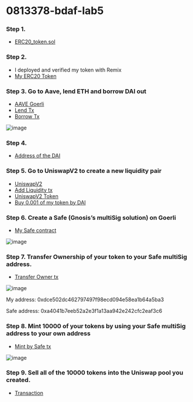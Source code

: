 # 0813378-bdaf-lab5

### Step 1.
  - [ERC20_token.sol](https://github.com/C1em3nt/0813378-bdaf-lab5/blob/main/ERC20.sol)

### Step 2. 
  - I deployed and verified my token with Remix
  - [My ERC20 Token](https://goerli.etherscan.io/address/0x9128868c8b5a57a039cfb96c5c091978bc5b02ee)

### Step 3. Go to Aave, lend ETH and borrow DAI out
  - [AAVE Goerli](https://staging.aave.com/?marketName=proto_goerli_v3)
  - [Lend Tx](https://goerli.etherscan.io/tx/0x43a0cc15dc5e2d6b073a56d89734df0ef0a99f668f71083fd173ad4196f8c31e)
  - [Borrow Tx](https://goerli.etherscan.io/tx/0x3e6b13c549a97261218fa96d42d06471c510c1e5422132393094b599891e13e9)
  
  ![image](https://user-images.githubusercontent.com/87816657/230893081-6b526c31-3903-4be9-84ee-dae395c591dd.png)

### Step 4.
  - [Address of the DAI](https://goerli.etherscan.io/token/0xba8dced3512925e52fe67b1b5329187589072a55)

### Step 5. Go to UniswapV2 to create a new liquidity pair
  - [UniswapV2](https://app.uniswap.org/#/pools/v2)
  - [Add Liquidity tx](https://goerli.etherscan.io/tx/0xac243cc4f4aae49510e463c95064fb0c925721353e4cde57a77ec23d4c08b120)
  - [UniswapV2 Token](https://goerli.etherscan.io/token/0xb2f7cf952bda0ae28d8f2803d3319e2132051e8c)
  - [Buy 0.001 of my token by DAI](https://goerli.etherscan.io/tx/0x8a08f788a1b5cac99d1de4d99638e514c552acf52405a51c22b7552bf451f209)
  
### Step 6. Create a Safe (Gnosis’s multiSig solution) on Goerli
  - [My Safe contract](https://goerli.etherscan.io/address/0xa4041b7eeb52a2e3f1a13aa942e242cfc2eaf3c6)
  
  ![image](https://user-images.githubusercontent.com/87816657/230895118-6d67f439-1c18-4d81-afb3-70f51c8209b7.png)

### Step 7. Transfer Ownership of your token to your Safe multiSig address.
  - [Transfer Owner tx](https://goerli.etherscan.io/tx/0xb613d4be08dd41bc929ead341b91d312285b839e62d927e44434f41edf598730)
  
  ![image](https://user-images.githubusercontent.com/87816657/230895686-b4cd8f34-3380-44bb-9ae4-685d925a3d53.png)
  
  My address: 0xdce502dc462797497f98ecd094e58ea1b64a5ba3
  
  Safe address: 0xa4041b7eeb52a2e3f1a13aa942e242cfc2eaf3c6

### Step 8. Mint 10000 of your tokens by using your Safe multiSig address to your own address
  - [Mint by Safe tx](https://goerli.etherscan.io/tx/0x69e1b688bc7d03bd5deef402f144afebdb5646d223b51e1cf02b4fd8b3c7f5e9)
  
  ![image](https://user-images.githubusercontent.com/87816657/230896252-5e6c2b33-0f6c-4d5d-98db-b97bc8feea96.png)

### Step 9. Sell all of the 10000 tokens into the Uniswap pool you created.
  - [Transaction](https://goerli.etherscan.io/tx/0x66209eb7df5b14d241bf9201061fc035d785b17ed6708e327c9cc243df1f0ce7)

